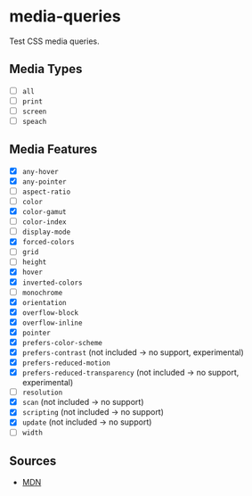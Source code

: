 # media-queries

Test CSS media queries.

## Media Types

- [ ] `all`
- [ ] `print`
- [ ] `screen`
- [ ] `speach`

## Media Features

- [x] `any-hover`
- [x] `any-pointer`
- [ ] `aspect-ratio`
- [ ] `color`
- [x] `color-gamut`
- [ ] `color-index`
- [ ] `display-mode`
- [x] `forced-colors`
- [ ] `grid`
- [ ] `height`
- [x] `hover`
- [x] `inverted-colors`
- [ ] `monochrome`
- [x] `orientation`
- [x] `overflow-block`
- [x] `overflow-inline`
- [x] `pointer`
- [x] `prefers-color-scheme`
- [x] `prefers-contrast` (not included -> no support, experimental)
- [x] `prefers-reduced-motion`
- [x] `prefers-reduced-transparency` (not included -> no support, experimental)
- [ ] `resolution`
- [x] `scan` (not included -> no support)
- [x] `scripting` (not included -> no support)
- [x] `update` (not included -> no support)
- [ ] `width`

## Sources

- [MDN](https://developer.mozilla.org/en-US/docs/Web/CSS/Media_Queries/Using_media_queries)

